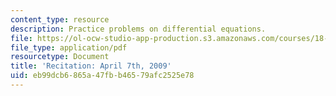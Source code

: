 ```yaml
---
content_type: resource
description: Practice problems on differential equations.
file: https://ol-ocw-studio-app-production.s3.amazonaws.com/courses/18-034-honors-differential-equations-spring-2009/eb99dcb6865a47fbb46579afc2525e78_MIT18_034s09_rec13_4_7.pdf
file_type: application/pdf
resourcetype: Document
title: 'Recitation: April 7th, 2009'
uid: eb99dcb6-865a-47fb-b465-79afc2525e78
---
```

